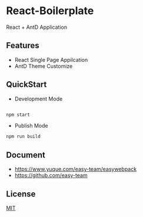 # React-Boilerplate

React + AntD Application

## Features

- React Single Page Appilcation
- AntD Theme Customize

## QuickStart

- Development Mode

```bash

npm start

```

- Publish Mode

```bash
npm run build
```

## Document

- https://www.yuque.com/easy-team/easywebpack
- https://github.com/easy-team

## License

[MIT](LICENSE)
